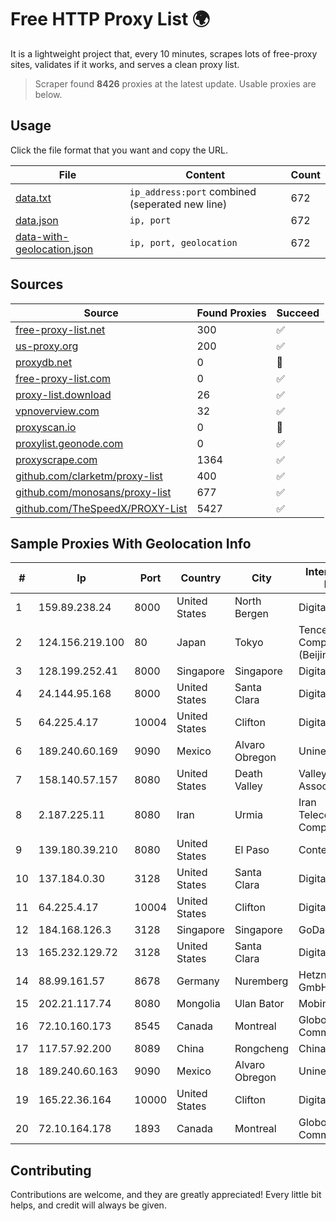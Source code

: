 
# Free HTTP Proxy List 🌍

It is a lightweight project that, every 10 minutes, scrapes lots of free-proxy sites, validates if it works, and serves a clean proxy list.


> Scraper found **8426** proxies at the latest update. Usable proxies are below.

## Usage

Click the file format that you want and copy the URL.


|File|Content|Count|
|----|-------|-----|
|[data.txt](https://raw.githubusercontent.com/themiralay/Proxy-List-World/master/data.txt)|`ip_address:port` combined (seperated new line)|672|
|[data.json](https://raw.githubusercontent.com/themiralay/Proxy-List-World/master/data.json)|`ip, port`|672|
|[data-with-geolocation.json](https://raw.githubusercontent.com/themiralay/Proxy-List-World/master/data-with-geolocation.json)|`ip, port, geolocation`|672|

## Sources

|Source|Found Proxies|Succeed|
|------|-------------|-------|
|[free-proxy-list.net](https://free-proxy-list.net)|300|✅|
|[us-proxy.org](https://www.us-proxy.org)|200|✅|
|[proxydb.net](http://proxydb.net)|0|🚫|
|[free-proxy-list.com](https://free-proxy-list.com/?page=&port=&type%5B%5D=http&type%5B%5D=https&up_time=0&search=Search)|0|✅|
|[proxy-list.download](https://www.proxy-list.download/HTTP)|26|✅|
|[vpnoverview.com](https://vpnoverview.com/privacy/anonymous-browsing/free-proxy-servers)|32|✅|
|[proxyscan.io](https://www.proxyscan.io)|0|🚫|
|[proxylist.geonode.com](https://proxylist.geonode.com/api/proxy-list?limit=300&page=1&sort_by=lastChecked&sort_type=desc&protocols=http,https)|0|✅|
|[proxyscrape.com](https://api.proxyscrape.com/v2/?request=displayproxies&protocol=http&timeout=10000&country=all&ssl=all&anonymity=all)|1364|✅|
|[github.com/clarketm/proxy-list](https://raw.githubusercontent.com/clarketm/proxy-list/master/proxy-list-raw.txt)|400|✅|
|[github.com/monosans/proxy-list](https://raw.githubusercontent.com/monosans/proxy-list/main/proxies/http.txt)|677|✅|
|[github.com/TheSpeedX/PROXY-List](https://raw.githubusercontent.com/TheSpeedX/PROXY-List/master/http.txt)|5427|✅|


## Sample Proxies With Geolocation Info

|#|Ip|Port|Country|City|Internet Service Provider|
|-|--|----|-------|----|-------------------------|
|1|159.89.238.24|8000|United States|North Bergen|DigitalOcean, LLC|
|2|124.156.219.100|80|Japan|Tokyo|Tencent Cloud Computing (Beijing) Co|
|3|128.199.252.41|8000|Singapore|Singapore|DigitalOcean, LLC|
|4|24.144.95.168|8000|United States|Santa Clara|DigitalOcean, LLC|
|5|64.225.4.17|10004|United States|Clifton|DigitalOcean, LLC|
|6|189.240.60.169|9090|Mexico|Alvaro Obregon|Uninet S.A. de C.V.|
|7|158.140.57.157|8080|United States|Death Valley|Valley Electric Association|
|8|2.187.225.11|8080|Iran|Urmia|Iran Telecommunication Company PJS|
|9|139.180.39.210|8080|United States|El Paso|Conterra|
|10|137.184.0.30|3128|United States|Santa Clara|DigitalOcean, LLC|
|11|64.225.4.17|10004|United States|Clifton|DigitalOcean, LLC|
|12|184.168.126.3|3128|Singapore|Singapore|GoDaddy.com, LLC|
|13|165.232.129.72|3128|United States|Santa Clara|DigitalOcean, LLC|
|14|88.99.161.57|8678|Germany|Nuremberg|Hetzner Online GmbH|
|15|202.21.117.74|8080|Mongolia|Ulan Bator|Mobinet LLC|
|16|72.10.160.173|8545|Canada|Montreal|GloboTech Communications|
|17|117.57.92.200|8089|China|Rongcheng|Chinanet|
|18|189.240.60.163|9090|Mexico|Alvaro Obregon|Uninet S.A. de C.V.|
|19|165.22.36.164|10000|United States|Clifton|DigitalOcean, LLC|
|20|72.10.164.178|1893|Canada|Montreal|GloboTech Communications|



## Contributing

Contributions are welcome, and they are greatly appreciated! Every
little bit helps, and credit will always be given.

